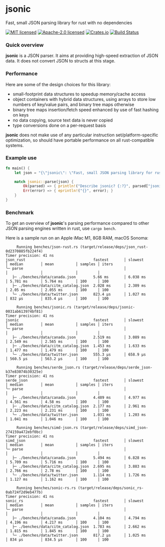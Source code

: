 # jsonic

Fast, small JSON parsing library for rust with no dependencies

[![MIT licensed](https://img.shields.io/badge/License-MIT-blue.svg)](./LICENSE-MIT)
[![Apache-2.0 licensed](https://img.shields.io/badge/License-Apache%202.0-blue.svg)](./LICENSE-APACHE)
[![Crates.io](https://img.shields.io/crates/v/jsonic.svg)](https://crates.io/crates/jsonic)
[![Build Status](https://github.com/g1mv/jsonic/actions/workflows/ci.yml/badge.svg)](https://github.com/g1mv/jsonic/actions)

### Quick overview
**jsonic** is a JSON parser. It aims at providing high-speed extraction of JSON data.
It does not convert JSON to structs at this stage.

### Performance
Here are some of the design choices for this library:

* small-footprint data structures to speedup memory/cache access
* object containers with hybrid data structures, using arrays to store low numbers of key/value pairs, and binary tree maps otherwise
* binary tree maps insertion/fetch speed enhanced by use of fast hashing on keys
* no data copying, source text data is never copied
* type conversions done on a per-request basis

**jsonic** does not make use of any particular instruction set/platform-specific optimization, so should have portable performance on all rust-compatible systems.

### Example use

```rust
fn main() {
    let json = "{\"jsonic\": \"Fast, small JSON parsing library for rust with no dependencies\"}";

    match jsonic::parse(json) {
        Ok(parsed) => { println!("Describe jsonic? {:?}", parsed["jsonic"].as_str()); }
        Err(error) => { eprintln!("{}", error); }
    }
}
```

### Benchmark

To get an overview of **jsonic**'s parsing performance compared to other JSON parsing engines written in rust, use ```cargo bench```.

Here is a sample run on an Apple iMac M1, 8GB RAM, macOS Sonoma:

```shell
     Running benches/json-rust.rs (target/release/deps/json_rust-0d2370885fb224f4)
Timer precision: 41 ns
json_rust                               fastest       │ slowest       │ median        │ mean          │ samples │ iters
╰─ parse                                              │               │               │               │         │
   ├─ ./benches/data/canada.json        5.66 ms       │ 6.038 ms      │ 5.781 ms      │ 5.764 ms      │ 100     │ 100
   ├─ ./benches/data/citm_catalog.json  2.028 ms      │ 2.309 ms      │ 2.05 ms       │ 2.055 ms      │ 100     │ 100
   ╰─ ./benches/data/twitter.json       823.4 µs      │ 1.027 ms      │ 832 µs        │ 835.4 µs      │ 100     │ 100

     Running benches/jsonic.rs (target/release/deps/jsonic-0031ab613974bf81)
Timer precision: 41 ns
jsonic                                  fastest       │ slowest       │ median        │ mean          │ samples │ iters
╰─ parse                                              │               │               │               │         │
   ├─ ./benches/data/canada.json        2.519 ms      │ 3.089 ms      │ 2.549 ms      │ 2.565 ms      │ 100     │ 100
   ├─ ./benches/data/citm_catalog.json  1.453 ms      │ 1.633 ms      │ 1.477 ms      │ 1.479 ms      │ 100     │ 100
   ╰─ ./benches/data/twitter.json       555.3 µs      │ 658.9 µs      │ 560.5 µs      │ 563.2 µs      │ 100     │ 100

     Running benches/serde_json.rs (target/release/deps/serde_json-b37e83074b30325e)
Timer precision: 41 ns
serde_json                              fastest       │ slowest       │ median        │ mean          │ samples │ iters
╰─ parse                                              │               │               │               │         │
   ├─ ./benches/data/canada.json        4.489 ms      │ 4.977 ms      │ 4.561 ms      │ 4.58 ms       │ 100     │ 100
   ├─ ./benches/data/citm_catalog.json  2.177 ms      │ 2.961 ms      │ 2.223 ms      │ 2.231 ms      │ 100     │ 100
   ╰─ ./benches/data/twitter.json       1.031 ms      │ 1.203 ms      │ 1.041 ms      │ 1.046 ms      │ 100     │ 100

     Running benches/simd-json.rs (target/release/deps/simd_json-274159a472ebf0bc)
Timer precision: 41 ns
simd_json                               fastest       │ slowest       │ median        │ mean          │ samples │ iters
╰─ parse                                              │               │               │               │         │
   ├─ ./benches/data/canada.json        5.494 ms      │ 6.828 ms      │ 5.709 ms      │ 5.716 ms      │ 100     │ 100
   ├─ ./benches/data/citm_catalog.json  2.695 ms      │ 3.883 ms      │ 2.766 ms      │ 2.78 ms       │ 100     │ 100
   ╰─ ./benches/data/twitter.json       1.114 ms      │ 1.726 ms      │ 1.127 ms      │ 1.162 ms      │ 100     │ 100

     Running benches/sonic-rs.rs (target/release/deps/sonic_rs-0ab724f2d9eb477b)
Timer precision: 41 ns
sonic_rs                                fastest       │ slowest       │ median        │ mean          │ samples │ iters
╰─ parse                                              │               │               │               │         │
   ├─ ./benches/data/canada.json        4.104 ms      │ 4.794 ms      │ 4.196 ms      │ 4.217 ms      │ 100     │ 100
   ├─ ./benches/data/citm_catalog.json  1.783 ms      │ 2.662 ms      │ 1.815 ms      │ 1.845 ms      │ 100     │ 100
   ╰─ ./benches/data/twitter.json       817.2 µs      │ 1.025 ms      │ 834 µs        │ 834.5 µs      │ 100     │ 100
```


